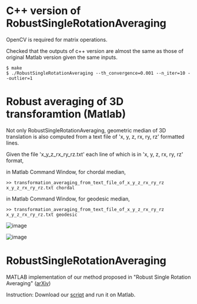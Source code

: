 # C++ version of RobustSingleRotationAveraging
OpenCV is required for matrix operations.

Checked that the outputs of c++ version are almost the same as those of original Matlab version given the same inputs. 

```console
$ make
$ ./RobustSingleRotationAveraging --th_convergence=0.001 --n_iter=10 --outlier=1
```

# Robust averaging of 3D transforamtion (Matlab)
Not only RobustSingleRotationAveraging, geometric median of 3D translation is also computed from a text file of 'x, y, z, rx, ry, rz' formatted lines.

Given the file 'x_y_z_rx_ry_rz.txt' each line of which is in 'x, y, z, rx, ry, rz' format,

in Matlab Command Window, for chordal median,
```console
>> transformation_averaging_from_text_file_of_x_y_z_rx_ry_rz x_y_z_rx_ry_rz.txt chordal
```
in Matlab Command Window, for geodesic median,
```console
>> transformation_averaging_from_text_file_of_x_y_z_rx_ry_rz x_y_z_rx_ry_rz.txt geodesic
```

![image](https://user-images.githubusercontent.com/12492992/147081735-52fc8f1a-57bc-443c-bd92-1e02edbf738c.png)

![image](https://user-images.githubusercontent.com/12492992/147081816-50f65f62-9c03-4607-9261-b9c7d5f4ae57.png)


# RobustSingleRotationAveraging
MATLAB implementation of our method proposed in "Robust Single Rotation Averaging" ([arXiv](https://arxiv.org/abs/2004.00732))

Instruction: Download our [script](https://github.com/sunghoon031/RobustSingleRotationAveraging/blob/master/RobustSingleRotationAveraging_ReleaseCode.m) and run it on Matlab.
